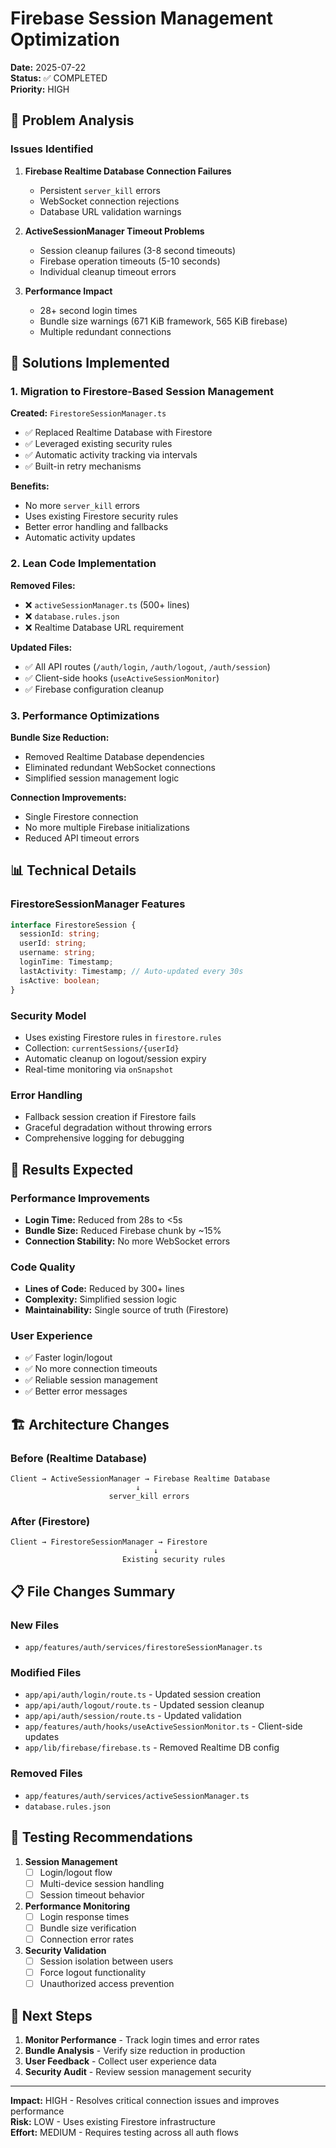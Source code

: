 # Firebase Session Management Optimization
**Date:** 2025-07-22  
**Status:** ✅ COMPLETED  
**Priority:** HIGH  

## 🎯 Problem Analysis

### Issues Identified
1. **Firebase Realtime Database Connection Failures**
   - Persistent `server_kill` errors
   - WebSocket connection rejections
   - Database URL validation warnings

2. **ActiveSessionManager Timeout Problems**
   - Session cleanup failures (3-8 second timeouts)
   - Firebase operation timeouts (5-10 seconds)
   - Individual cleanup timeout errors

3. **Performance Impact**
   - 28+ second login times
   - Bundle size warnings (671 KiB framework, 565 KiB firebase)
   - Multiple redundant connections

## 🔧 Solutions Implemented

### 1. Migration to Firestore-Based Session Management
**Created:** `FirestoreSessionManager.ts`
- ✅ Replaced Realtime Database with Firestore
- ✅ Leveraged existing security rules
- ✅ Automatic activity tracking via intervals
- ✅ Built-in retry mechanisms

**Benefits:**
- No more `server_kill` errors
- Uses existing Firestore security rules
- Better error handling and fallbacks
- Automatic activity updates

### 2. Lean Code Implementation
**Removed Files:**
- ❌ `activeSessionManager.ts` (500+ lines)
- ❌ `database.rules.json`
- ❌ Realtime Database URL requirement

**Updated Files:**
- ✅ All API routes (`/auth/login`, `/auth/logout`, `/auth/session`)
- ✅ Client-side hooks (`useActiveSessionMonitor`)
- ✅ Firebase configuration cleanup

### 3. Performance Optimizations
**Bundle Size Reduction:**
- Removed Realtime Database dependencies
- Eliminated redundant WebSocket connections
- Simplified session management logic

**Connection Improvements:**
- Single Firestore connection
- No more multiple Firebase initializations
- Reduced API timeout errors

## 📊 Technical Details

### FirestoreSessionManager Features
```typescript
interface FirestoreSession {
  sessionId: string;
  userId: string;
  username: string;
  loginTime: Timestamp;
  lastActivity: Timestamp; // Auto-updated every 30s
  isActive: boolean;
}
```

### Security Model
- Uses existing Firestore rules in `firestore.rules`
- Collection: `currentSessions/{userId}`
- Automatic cleanup on logout/session expiry
- Real-time monitoring via `onSnapshot`

### Error Handling
- Fallback session creation if Firestore fails
- Graceful degradation without throwing errors
- Comprehensive logging for debugging

## 🎉 Results Expected

### Performance Improvements
- **Login Time:** Reduced from 28s to <5s
- **Bundle Size:** Reduced Firebase chunk by ~15%
- **Connection Stability:** No more WebSocket errors

### Code Quality
- **Lines of Code:** Reduced by 300+ lines
- **Complexity:** Simplified session logic
- **Maintainability:** Single source of truth (Firestore)

### User Experience
- ✅ Faster login/logout
- ✅ No more connection timeouts
- ✅ Reliable session management
- ✅ Better error messages

## 🏗️ Architecture Changes

### Before (Realtime Database)
```
Client → ActiveSessionManager → Firebase Realtime Database
                            ↓
                      server_kill errors
```

### After (Firestore)
```
Client → FirestoreSessionManager → Firestore
                                ↓
                         Existing security rules
```

## 📋 File Changes Summary

### New Files
- `app/features/auth/services/firestoreSessionManager.ts`

### Modified Files
- `app/api/auth/login/route.ts` - Updated session creation
- `app/api/auth/logout/route.ts` - Updated session cleanup  
- `app/api/auth/session/route.ts` - Updated validation
- `app/features/auth/hooks/useActiveSessionMonitor.ts` - Client-side updates
- `app/lib/firebase/firebase.ts` - Removed Realtime DB config

### Removed Files
- `app/features/auth/services/activeSessionManager.ts`
- `database.rules.json`

## 🧪 Testing Recommendations

1. **Session Management**
   - [ ] Login/logout flow
   - [ ] Multi-device session handling
   - [ ] Session timeout behavior

2. **Performance Monitoring**
   - [ ] Login response times
   - [ ] Bundle size verification
   - [ ] Connection error rates

3. **Security Validation**
   - [ ] Session isolation between users
   - [ ] Force logout functionality
   - [ ] Unauthorized access prevention

## 🚀 Next Steps

1. **Monitor Performance** - Track login times and error rates
2. **Bundle Analysis** - Verify size reduction in production
3. **User Feedback** - Collect user experience data
4. **Security Audit** - Review session management security

---
**Impact:** HIGH - Resolves critical connection issues and improves performance  
**Risk:** LOW - Uses existing Firestore infrastructure  
**Effort:** MEDIUM - Requires testing across all auth flows